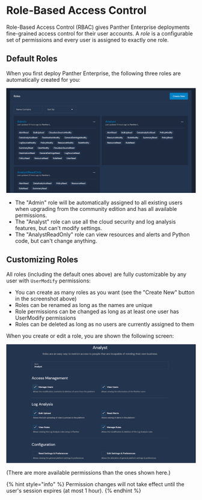 # Role-Based Access Control

Role-Based Access Control \(RBAC\) gives Panther Enterprise deployments fine-grained access control for their user accounts. A _role_ is a configurable set of permissions and every user is assigned to exactly one role.

## Default Roles

When you first deploy Panther Enterprise, the following three roles are automatically created for you:

![Default Roles](../.gitbook/assets/rbac-default-roles%20%284%29.png)

* The "Admin" role will be automatically assigned to all existing users when upgrading from the community edition and has all available permissions.
* The "Analyst" role can use all the cloud security and log analysis features, but can't modify settings.
* The "AnalystReadOnly" role can view resources and alerts and Python code, but can't change anything.

## Customizing Roles

All roles \(including the default ones above\) are fully customizable by any user with `UserModify` permissions:

* You can create as many roles as you want \(see the "Create New" button in the screenshot above\)
* Roles can be renamed as long as the names are unique
* Role permissions can be changed as long as at least one user has UserModify permissions
* Roles can be deleted as long as no users are currently assigned to them

When you create or edit a role, you are shown the following screen:

![Role Edit](../.gitbook/assets/rbac-role-edit%20%287%29%20%287%29%20%286%29.png)

\(There are more available permissions than the ones shown here.\)

{% hint style="info" %}
Permission changes will not take effect until the user's session expires \(at most 1 hour\).
{% endhint %}

